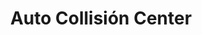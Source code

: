 ---
title: "Auto Collisión Center"
url: /san-andres-cholula/auto-collision-center/
shop: Autowerkstatt
---